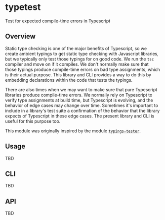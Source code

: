 # typetest

Test for expected compile-time errors in Typescript

## Overview

Static type checking is one of the major benefits of Typescript, so we create ambient typings to get static type checking with Javascript libraries, but we typically only test those typings for on good code. We run the `tsc` compiler and move on if it compiles. We don't normally make sure that those typings produce compile-time errors on bad type assignments, which is their actual purpose. This library and CLI provides a way to do this by embedding declarations within the code that tests the typings.

There are also times when we may want to make sure that pure Typescript libraries produce compile-time errors. We normally rely on Typescript to verify type assignments at build time, but Typescript is evolving, and the behavior of edge cases may change over time. Sometimes it's important to include in a library's test suite a confirmation of the behavior that the library expects of Typescript in these edge cases. The present library and CLI is useful for this purpose too.

This module was originally inspired by the module [`typings-tester`](https://github.com/aikoven/typings-tester).

## Usage

TBD

## CLI

TBD

## API

TBD
